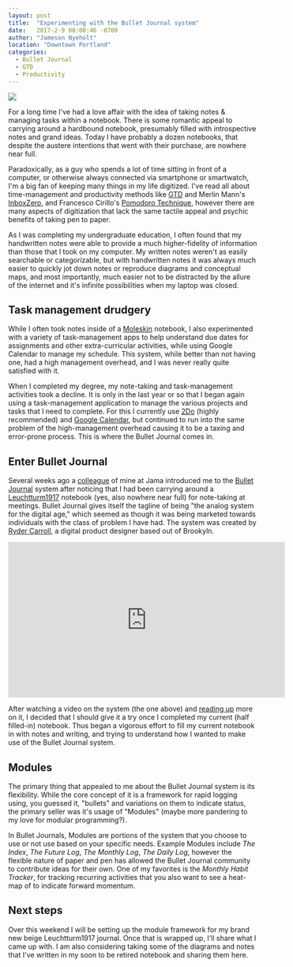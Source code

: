 ```yaml
---
layout: post
title:  "Experimenting with the Bullet Journal system"
date:   2017-2-9 08:00:46 -0700
author: "Jameson Nyeholt"
location: "Downtown Portland"
categories:
  - Bullet Journal
  - GTD
  - Productivity
---
```


<img src="{{site.baseurl}}/assets/img/bulletJournal.jpg" />

For a long time I've had a love affair with the idea of taking notes & managing tasks within a notebook.  There is some romantic appeal to carrying around a hardbound notebook, presumably filled with introspective notes and grand ideas.  Today I have probably a dozen notebooks, that despite the austere intentions that went with their purchase, are nowhere near full.

Paradoxically, as a guy who spends a lot of time sitting in front of a computer, or otherwise always connected via smartphone or smartwatch, I'm a big fan of keeping many things in my life digitized.  I've read all about time-management and productivity methods like [GTD](http://gettingthingsdone.com/) and Merlin Mann's [InboxZero](http://www.43folders.com/izero), and Francesco Cirillo's [Pomodoro Technique](http://cirillocompany.de/pages/pomodoro-technique), however there are many aspects of digitization that lack the same tactile appeal and psychic benefits of taking pen to paper.  

As I was completing my undergraduate education, I often found that my handwritten notes were able to provide a much higher-fidelity of information than those that I took on my computer.  My written notes weren't as easily searchable or categorizable, but with handwritten notes it was always much easier to quickly jot down notes or reproduce diagrams and conceptual maps, and most importantly, much easier not to be distracted by the allure of the internet and it's infinite possibilities when my laptop was closed.

## Task management drudgery

While I often took notes inside of a [Moleskin](http://www.moleskine.com/us/) notebook, I also experimented with a variety of task-management apps to help understand due dates for assignments and other extra-curricular activities, while using Google Calendar to manage my schedule.  This system, while better than not having one, had a high management overhead, and I was never really quite satisfied with it.

When I completed my degree, my note-taking and task-management activities took a decline.  It is only in the last year or so that I began again using a task-management application to manage the various projects and tasks that I need to complete.  For this I currently use [2Do](http://www.2doapp.com/) (highly recommended) and [Google Calendar](https://calendar.google.com), but continued to run into the same problem of the high-management overhead causing it to be a taxing and error-prone process.  This is where the Bullet Journal comes in.

## Enter Bullet Journal

Several weeks ago a [colleague](http://toddlemoine.net/) of mine at Jama introduced me to the [Bullet Journal](http://bulletjournal.com/) system after noticing that I had been carrying around a [Leuchtturm1917](https://www.leuchtturm1917.us/notebooks/) notebook (yes, also nowhere near full) for note-taking at meetings.  Bullet Journal gives itself the tagline of being "the analog system for the digital age," which seemed as though it was being marketed towards individuals with the class of problem I have had.  The system was created by [Ryder Carroll](http://www.rydercarroll.com/), a digital product designer based out of Brookyln.

<iframe width="560" height="315" src="https://www.youtube.com/embed/fm15cmYU0IM" frameborder="0" allowfullscreen></iframe>

After watching a video on the system (the one above) and [reading up](http://bulletjournal.com/get-started/) more on it, I decided that I should give it a try once I completed my current (half filled-in) notebook. Thus began a vigorous effort to fill my current notebook in with notes and writing, and trying to understand how I wanted to make use of the Bullet Journal system.  

## Modules

The primary thing that appealed to me about the Bullet Journal system is its flexibility.  While the core concept of it is a framework for rapid logging using, you guessed it, "bullets" and variations on them to indicate status, the primary seller was it's usage of "Modules" (maybe more pandering to my love for modular  programming?).  

In Bullet Journals, Modules are portions of the system that you choose to use or not use based on your specific needs.  Example Modules include *The Index*, *The Future Log*, *The Monthly Log*, *The Daily Log*, however the flexible nature of paper and pen has allowed the Bullet Journal community to contribute ideas for their own.  One of my favorites is the *Monthly Habit Tracker*, for tracking recurring activities that you also want to see a heat-map of to indicate forward momentum.

## Next steps

Over this weekend I will be setting up the module framework for my brand new beige Leuchtturm1917 journal.  Once that is wrapped up, I'll share what I came up with.  I am also considering taking some of the diagrams and notes that I've written in my soon to be retired notebook and sharing them here.
